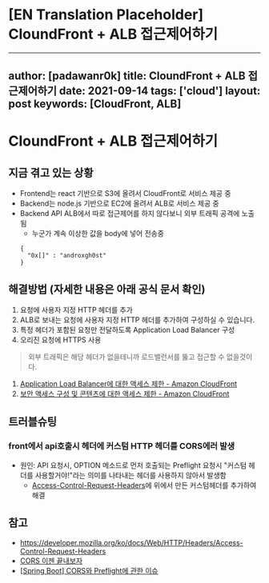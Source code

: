 # [EN Translation Placeholder] CloundFront + ALB 접근제어하기

---
author: [padawanr0k]
title: CloundFront + ALB 접근제어하기
date: 2021-09-14
tags: ['cloud']
layout: post
keywords: [CloudFront, ALB]
---
# CloundFront + ALB 접근제어하기
## 지금 겪고 있는 상황
- Frontend는 react 기반으로 S3에 올려서 CloudFront로 서비스 제공 중
- Backend는 node.js 기반으로 EC2에 올려서 ALB로 서비스 제공 중
- Backend API ALB에서 따로 접근제어를 하지 않다보니 외부 트래픽 공격에 노출됨
  - 누군가 계속 이상한 값을 body에 넣어 전송중
  ```
  {
    "0x[]" : "androxgh0st"
  }
  ```

## 해결방법 (자세한 내용은 아래 공식 문서 확인)
1. 요청에 사용자 지정 HTTP 헤더를 추가
2. ALB로 보내는 요청에 사용자 지정 HTTP 헤더를 추가하여 구성하실 수 있습니다.
3. 특정 헤더가 포함된 요청만 전달하도록 Application Load Balancer 구성
4. 오리진 요청에 HTTPS 사용

> 외부 트래픽은 해당 헤더가 없을테니까 로드밸런서를 뚫고 접근할 수 없을것이다.

1. [Application Load Balancer에 대한 액세스 제한 - Amazon CloudFront](https://docs.aws.amazon.com/ko_kr/AmazonCloudFront/latest/DeveloperGuide/restrict-access-to-load-balancer.html)
2. [보안 액세스 구성 및 콘텐츠에 대한 액세스 제한 - Amazon CloudFront](https://docs.aws.amazon.com/ko_kr/AmazonCloudFront/latest/DeveloperGuide/SecurityAndPrivateContent.html)

## 트러블슈팅
### front에서 api호출시 헤더에 커스텀 HTTP 헤더를 CORS에러 발생
- 원인: API 요청시, OPTION 메소드로 먼저 호출되는 Preflight 요청시 "커스텀 헤더를 사용할거야!"라는 의미를 나타내는 헤더를 사용하지 않아서 발생함
  - [Access-Control-Request-Headers](https://developer.mozilla.org/ko/docs/Web/HTTP/Headers/Access-Control-Request-Headers)에 위에서 만든 커스텀헤더를 추가하여  해결

## 참고
- https://developer.mozilla.org/ko/docs/Web/HTTP/Headers/Access-Control-Request-Headers
- [CORS 이젠 끝내보자](https://siosio3103.medium.com/cors-%EC%9D%B4%EC%A0%A0-%EB%81%9D%EB%82%B4%EB%B3%B4%EC%9E%90-e4cedce3d1c)
- [[Spring Boot] CORS와 Preflight에 관한 이슈](https://velog.io/@change/Spring-Boot-CORS%EC%99%80-Preflight%EC%97%90-%EA%B4%80%ED%95%9C-%EC%9D%B4%EC%8A%88)
